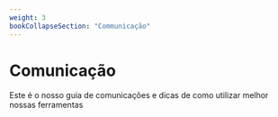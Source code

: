 ```yaml
---
weight: 3
bookCollapseSection: "Communicação"
---
```



# Comunicação
Este é o nosso guia de comunicações e dicas de como utilizar melhor nossas ferramentas